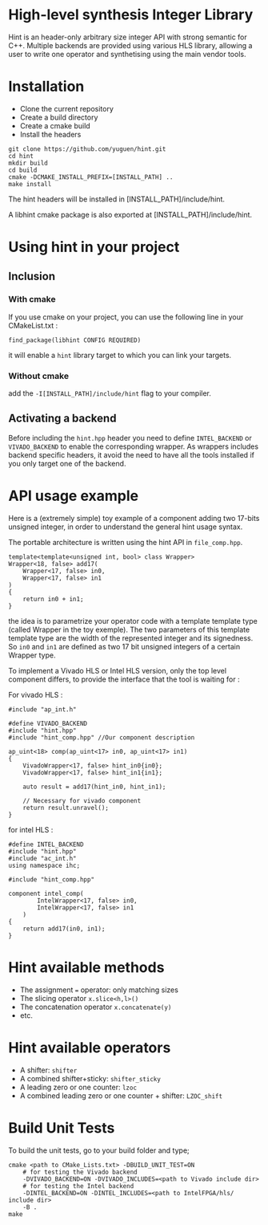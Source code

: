 # High-level synthesis Integer Library

Hint is an header-only arbitrary size integer API with strong semantic for C++. 
Multiple backends are provided using various HLS library, allowing a user to write 
one operator and synthetising using the main vendor tools.

# Installation 

+ Clone the current repository 
+ Create a build directory 
+ Create a cmake build 
+ Install the headers

```
git clone https://github.com/yuguen/hint.git 
cd hint
mkdir build
cd build
cmake -DCMAKE_INSTALL_PREFIX=[INSTALL_PATH] ..
make install
```

The hint headers will be installed in [INSTALL_PATH]/include/hint. 

A libhint cmake package is also exported at [INSTALL_PATH]/include/hint.

# Using hint in your project

## Inclusion

### With cmake

If you use cmake on your project, you can use the following line in your CMakeList.txt : 

```
find_package(libhint CONFIG REQUIRED)
```

it will enable a `hint` library target to which you can link your targets.

### Without cmake

add the `-I[INSTALL_PATH]/include/hint` flag to your compiler.

## Activating a backend

Before including the `hint.hpp` header you need to define `INTEL_BACKEND` or `VIVADO_BACKEND` to enable the corresponding wrapper.
As wrappers includes backend specific headers, it avoid the need to have all the tools installed if you only target one of the backend.

# API usage example

Here is a (extremely simple) toy example of a component adding two 17-bits unsigned integer, in order to understand the general hint usage syntax.

The portable architecture is written using the hint API in `file_comp.hpp`.
```
template<template<unsigned int, bool> class Wrapper>
Wrapper<18, false> add17(
	Wrapper<17, false> in0,
	Wrapper<17, false> in1
)
{
	return in0 + in1;
}
```

the idea is to parametrize your operator code with a template template type (called Wrapper in the toy exemple). 
The two parameters of this template template type are the width of the represented integer and its signedness. 
So `in0` and `in1` are defined as two 17 bit unsigned integers of a certain Wrapper type.

To implement a Vivado HLS or Intel HLS version, only the top level component differs, to provide the interface that the tool is waiting for : 

For vivado HLS :
```
#include "ap_int.h" 

#define VIVADO_BACKEND
#include "hint.hpp"
#include "hint_comp.hpp" //Our component description

ap_uint<18> comp(ap_uint<17> in0, ap_uint<17> in1)
{
	VivadoWrapper<17, false> hint_in0{in0};
	VivadoWrapper<17, false> hint_in1{in1};
	
	auto result = add17(hint_in0, hint_in1);

	// Necessary for vivado component
	return result.unravel();	
}
```


for intel HLS :

```
#define INTEL_BACKEND
#include "hint.hpp"
#include "ac_int.h"
using namespace ihc;

#include "hint_comp.hpp"

component intel_comp(
		IntelWrapper<17, false> in0,
		IntelWrapper<17, false> in1
	)
{
	return add17(in0, in1);
}
```

# Hint available methods 

- The assignment ```=``` operator: only matching sizes
- The slicing operator ```x.slice<h,l>()```  
- The concatenation operator ```x.concatenate(y)```  
- etc.

# Hint available operators
 
- A shifter: ```shifter```
- A combined shifter+sticky: ```shifter_sticky```
- A leading zero or one counter: ```lzoc```
- A combined leading zero or one counter + shifter: ```LZOC_shift```


# Build Unit Tests
To build the unit tests, go to your build folder and type;

```
cmake <path to CMake_Lists.txt> -DBUILD_UNIT_TEST=ON 
	# for testing the Vivado backend
	-DVIVADO_BACKEND=ON -DVIVADO_INCLUDES=<path to Vivado include dir>
	# for testing the Intel backend
	-DINTEL_BACKEND=ON -DINTEL_INCLUDES=<path to IntelFPGA/hls/ include dir>
	-B .
make
```
